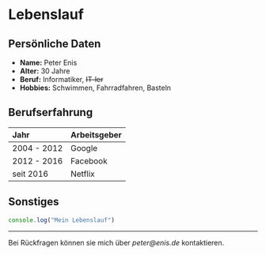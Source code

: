 # Lebenslauf
## Persönliche Daten

+ **Name:** Peter Enis
+ **Alter:** 30 Jahre
+ **Beruf:** Informatiker, ~~IT-ler~~
+ **Hobbies:** Schwimmen, Fahrradfahren, Basteln

## Berufserfahrung
Jahr | Arbeitsgeber           
:--- | :--- 
2004 - 2012 | Google 
2012 - 2016  | Facebook   
seit 2016 | Netflix 

## Sonstiges
```javascript
console.log("Mein Lebenslauf")
```
___
Bei Rückfragen können sie mich über _peter@enis.de_ kontaktieren.
